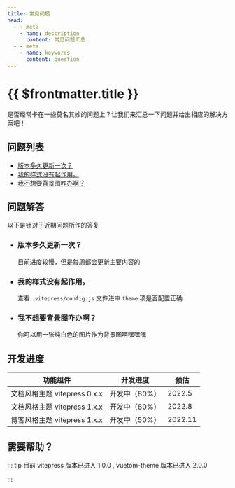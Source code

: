 ```yaml
---
title: 常见问题
head:
  - - meta
    - name: description
      content: 常见问题汇总
  - - meta
    - name: keywords
      content: question
---
```


# {{ $frontmatter.title }}

是否经常卡在一些莫名其妙的问题上？让我们来汇总一下问题并给出相应的解决方案吧！

## 问题列表

- [版本多久更新一次？](#q01)
- [我的样式没有起作用。](#q02)
- [我不想要背景图咋办啊？](#q03)

## 问题解答

以下是针对于近期问题所作的答复

- <h3 id="q01">版本多久更新一次？</h3>

  目前进度较慢，但是每周都会更新主要内容的

- <h3 id="q02">我的样式没有起作用。</h3>

  查看 `.vitepress/config.js` 文件进中 `theme` 项是否配置正确

- <h3 id="q03">我不想要背景图咋办啊？</h3>

  你可以用一张纯白色的图片作为背景图啊嘿嘿嘿

## 开发进度

| 功能组件                     | 开发进度      | 预估    |
| ---------------------------- | ------------- | ------- |
| 文档风格主题 vitepress 0.x.x | 开发中（80%） | 2022.5  |
| 文档风格主题 vitepress 1.x.x | 开发中（80%） | 2022.8  |
| 博客风格主题 vitepress 1.x.x | 开发中（50%） | 2022.11 |

## 需要帮助？

::: tip
目前 vitepress 版本已进入 1.0.0 , vuetom-theme 版本已进入 2.0.0

:::
